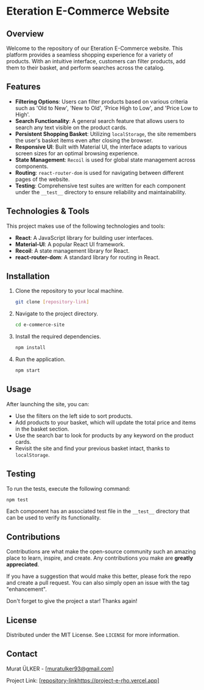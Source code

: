 
# Eteration E-Commerce Website

## Overview

Welcome to the repository of our Eteration E-Commerce website. This platform provides a seamless shopping experience for a variety of products. With an intuitive interface, customers can filter products, add them to their basket, and perform searches across the catalog.

## Features

- **Filtering Options**: Users can filter products based on various criteria such as 'Old to New', 'New to Old', 'Price High to Low', and 'Price Low to High'.
- **Search Functionality**: A general search feature that allows users to search any text visible on the product cards.
- **Persistent Shopping Basket**: Utilizing `localStorage`, the site remembers the user's basket items even after closing the browser.
- **Responsive UI**: Built with Material UI, the interface adapts to various screen sizes for an optimal browsing experience.
- **State Management**: `Recoil` is used for global state management across components.
- **Routing**: `react-router-dom` is used for navigating between different pages of the website.
- **Testing**: Comprehensive test suites are written for each component under the `__test__` directory to ensure reliability and maintainability.

## Technologies & Tools

This project makes use of the following technologies and tools:

- **React**: A JavaScript library for building user interfaces.
- **Material-UI**: A popular React UI framework.
- **Recoil**: A state management library for React.
- **react-router-dom**: A standard library for routing in React.

## Installation

1. Clone the repository to your local machine.
   ```sh
   git clone [repository-link]
   ```
2. Navigate to the project directory.
   ```sh
   cd e-commerce-site
   ```
3. Install the required dependencies.
   ```sh
   npm install
   ```
4. Run the application.
   ```sh
   npm start
   ```

## Usage

After launching the site, you can:

- Use the filters on the left side to sort products.
- Add products to your basket, which will update the total price and items in the basket section.
- Use the search bar to look for products by any keyword on the product cards.
- Revisit the site and find your previous basket intact, thanks to `localStorage`.

## Testing

To run the tests, execute the following command:

```sh
npm test
```

Each component has an associated test file in the `__test__` directory that can be used to verify its functionality.

## Contributions

Contributions are what make the open-source community such an amazing place to learn, inspire, and create. Any contributions you make are **greatly appreciated**.

If you have a suggestion that would make this better, please fork the repo and create a pull request. You can also simply open an issue with the tag "enhancement".

Don't forget to give the project a star! Thanks again!

## License

Distributed under the MIT License. See `LICENSE` for more information.

## Contact

Murat ÜLKER - [muratulker93@gmail.com]

Project Link: [[repository-link](https://project-e-rho.vercel.app)https://project-e-rho.vercel.app]
